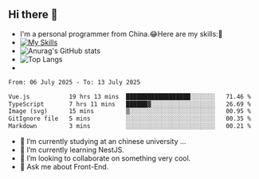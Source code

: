 ## Hi there 👋
- I'm a personal programmer from China.😂Here are my skills:🤔
- [![My Skills](https://skillicons.dev/icons?i=js,html,css,vue,typescript,java,golang)](https://skillicons.dev)
- ![Anurag's GitHub stats](https://github-readme-stats.vercel.app/api?username=FluffyChi-Xing&count_private=true&show_icons=true&theme=radical)
- ![Top Langs](https://github-readme-stats.vercel.app/api/top-langs/?username=FluffyChi-Xing)
- <!--START_SECTION:waka-->

```txt
From: 06 July 2025 - To: 13 July 2025

Vue.js           19 hrs 13 mins  ██████████████████░░░░░░░   71.46 %
TypeScript       7 hrs 11 mins   ██████▓░░░░░░░░░░░░░░░░░░   26.69 %
Image (svg)      15 mins         ▒░░░░░░░░░░░░░░░░░░░░░░░░   00.95 %
GitIgnore file   5 mins          ░░░░░░░░░░░░░░░░░░░░░░░░░   00.35 %
Markdown         3 mins          ░░░░░░░░░░░░░░░░░░░░░░░░░   00.21 %
```

<!--END_SECTION:waka-->
- 🔭 I’m currently studying at an chinese university ...
- 🌱 I’m currently learning NestJS.
- 👯 I’m looking to collaborate on something very cool.
- 💬 Ask me about Front-End.
